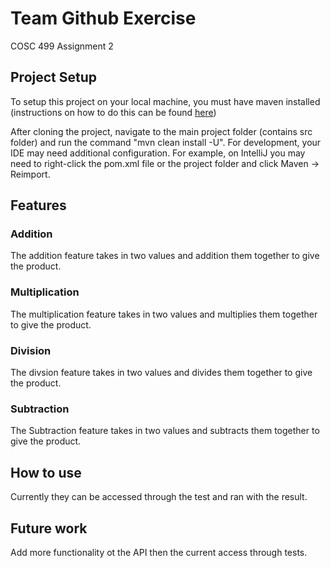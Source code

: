 # Team Github Exercise
COSC 499 Assignment 2

## Project Setup

To setup this project on your local machine, you must have maven installed (instructions on how to do this can be found [here](https://howtodoinjava.com/maven/how-to-install-maven-on-windows/))

After cloning the project, navigate to the main project folder (contains src folder) and run the command "mvn clean install -U". For development, your IDE may need additional configuration. For example, on IntelliJ you may need to right-click the pom.xml file or the project folder and click Maven -> Reimport.

## Features

### Addition
 The addition feature takes in two values and addition them together to give the product. 

### Multiplication
 The multiplication feature takes in two values and multiplies them together to give the product. 

### Division
 The divsion feature takes in two values and divides them together to give the product. 

### Subtraction
 The Subtraction feature takes in two values and subtracts them together to give the product. 


 ## How to use
 Currently they can be accessed through the test and ran with the result.

 ## Future work
Add more functionality ot the API then the current access through tests.